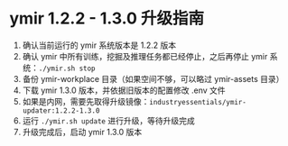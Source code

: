 # ymir 1.2.2 - 1.3.0 升级指南

1. 确认当前运行的 ymir 系统版本是 1.2.2 版本
2. 确认 ymir 中所有训练，挖掘及推理任务都已经停止，之后再停止 ymir 系统：`./ymir.sh stop`
3. 备份 ymir-workplace 目录（如果空间不够，可以略过 ymir-assets 目录）
4. 下载 ymir 1.3.0 版本，并依据旧版本的配置修改 .env 文件
5. 如果是内网，需要先取得升级镜像：`industryessentials/ymir-updater:1.2.2-1.3.0`
6. 运行 `./ymir.sh update` 进行升级，等待升级完成
7. 升级完成后，启动 ymir 1.3.0 版本
